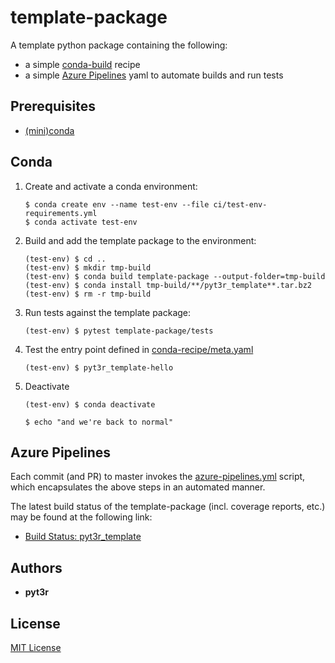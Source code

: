 # template-package
A template python package containing the following:
* a simple [conda-build](https://docs.conda.io/projects/conda-build/en/latest/) recipe
* a simple [Azure Pipelines](https://docs.microsoft.com/en-us/azure/devops/pipelines/get-started/what-is-azure-pipelines?view=azure-devops) yaml to automate builds and run tests 

## Prerequisites
* [(mini)conda](https://docs.conda.io/en/latest/miniconda.html)

## Conda
1. Create and activate a conda environment:
    ```
    $ conda create env --name test-env --file ci/test-env-requirements.yml
    $ conda activate test-env
    ```

2. Build and add the template package to the environment:
    ```
    (test-env) $ cd ..
    (test-env) $ mkdir tmp-build
    (test-env) $ conda build template-package --output-folder=tmp-build
    (test-env) $ conda install tmp-build/**/pyt3r_template**.tar.bz2
    (test-env) $ rm -r tmp-build
    ```

3. Run tests against the template package:
    ```
    (test-env) $ pytest template-package/tests
    ```

4. Test the entry point defined in [conda-recipe/meta.yaml](https://github.com/pyt3r/template-package/blob/master/conda-recipe/meta.yaml)
    ```
    (test-env) $ pyt3r_template-hello
    ```

5. Deactivate
    ```
    (test-env) $ conda deactivate
   
   $ echo "and we're back to normal"
    ```

## Azure Pipelines
Each commit (and PR) to master invokes the [azure-pipelines.yml](https://github.com/pyt3r/template-package/blob/master/azure-pipelines.yml) script, which encapsulates the above steps in an automated manner.

The latest build status of the template-package (incl. coverage reports, etc.) may be found at the following link:
* [Build Status: pyt3r_template](https://dev.azure.com/pyt3rb/template%20pipeline%20for%20a%20template%20python%20package/_build)

## Authors

* **pyt3r**

## License

[MIT License](https://github.com/pyt3r/plandas-package/blob/master/LICENSE)
